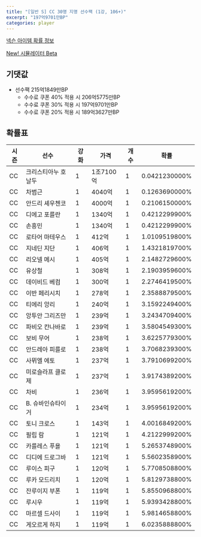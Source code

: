 ```yaml
---
title: "[일반 S] CC 30명 지명 선수팩 (1강, 106+)"
excerpt: "197억9701만BP"
categories: player
---
```

[넥슨 아이템 확률 정보](http://iteminfo.nexon.com/probability/fco?sn=7404)

[New! 시뮬레이터 Beta](/simulator/7404)
## 기댓값
- 선수팩 215억1849만BP
  - 수수료 쿠폰 40% 적용 시 206억5775만BP
  - 수수료 쿠폰 30% 적용 시 197억9701만BP
  - 수수료 쿠폰 20% 적용 시 189억3627만BP


## 확률표

|시즌|선수|강화|가격|개수|확률|
|---|---|---|---|---|---|
|CC|크리스티아누 호날두|1|1조7100억|1|0.0421230000%|
|CC|차범근|1|4040억|1|0.1263690000%|
|CC|안드리 셰우첸코|1|4000억|1|0.2106150000%|
|CC|디에고 포를란|1|1340억|1|0.4212299900%|
|CC|손흥민|1|1340억|1|0.4212299900%|
|CC|로타어 마테우스|1|412억|1|1.0109519800%|
|CC|지네딘 지단|1|406억|1|1.4321819700%|
|CC|리오넬 메시|1|405억|1|2.1482729600%|
|CC|유상철|1|308억|1|2.1903959600%|
|CC|데이비드 베컴|1|300억|1|2.2746419500%|
|CC|이반 페리시치|1|278억|1|2.3588879500%|
|CC|티에리 앙리|1|240억|1|3.1592249400%|
|CC|앙투안 그리즈만|1|239억|1|3.2434709400%|
|CC|파비오 칸나바로|1|239억|1|3.5804549300%|
|CC|보비 무어|1|238억|1|3.6225779300%|
|CC|안드레아 피를로|1|238억|1|3.7068239300%|
|CC|사뮈엘 에토|1|237억|1|3.7910699200%|
|CC|미로슬라프 클로제|1|237억|1|3.9174389200%|
|CC|차비|1|236억|1|3.9595619200%|
|CC|B. 슈바인슈타이거|1|234억|1|3.9595619200%|
|CC|토니 크로스|1|143억|1|4.0016849200%|
|CC|필립 람|1|121억|1|4.2122999200%|
|CC|카를레스 푸욜|1|121억|1|5.2653748900%|
|CC|디디에 드로그바|1|121억|1|5.5602358900%|
|CC|루이스 피구|1|120억|1|5.7708508800%|
|CC|루카 모드리치|1|120억|1|5.8129738800%|
|CC|잔루이지 부폰|1|119억|1|5.8550968800%|
|CC|루시우|1|119억|1|5.9393428800%|
|CC|마르셀 드사이|1|119억|1|5.9814658800%|
|CC|게오르게 하지|1|119억|1|6.0235888800%|
